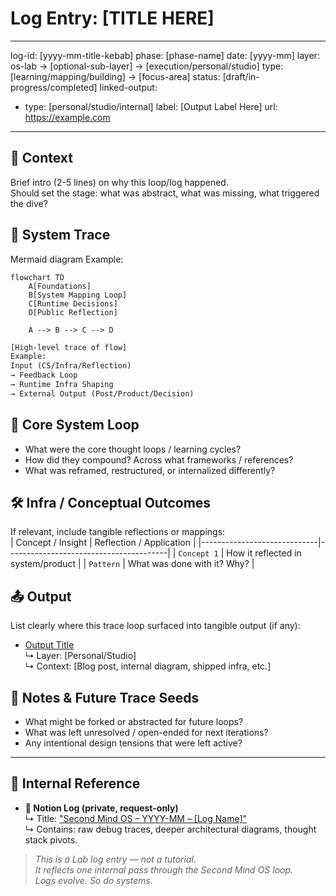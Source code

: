 # Log Entry: [TITLE HERE]

---
log-id: [yyyy-mm-title-kebab]
phase: [phase-name]
date: [yyyy-mm]
layer: os-lab → [optional-sub-layer] → [execution/personal/studio]
type: [learning/mapping/building] → [focus-area]
status: [draft/in-progress/completed]
linked-output:
  - type: [personal/studio/internal]
    label: [Output Label Here]
    url: https://example.com
---

## 📍 Context

Brief intro (2-5 lines) on why this loop/log happened.  
Should set the stage: what was abstract, what was missing, what triggered the dive?

## 🧱 System Trace

Mermaid diagram
Example:

```mermaid
flowchart TD
    A[Foundations]
    B[System Mapping Loop]
    C[Runtime Decisions]
    D[Public Reflection]

    A --> B --> C --> D
```

```txt
[High-level trace of flow]
Example:
Input (CS/Infra/Reflection)
→ Feedback Loop
→ Runtime Infra Shaping
→ External Output (Post/Product/Decision)
```

## 🔧 Core System Loop

- What were the core thought loops / learning cycles?
- How did they compound? Across what frameworks / references?
- What was reframed, restructured, or internalized differently?

## 🛠️ Infra / Conceptual Outcomes

If relevant, include tangible reflections or mappings:  
| Concept / Insight | Reflection / Application |
|-----------------------------|----------------------------------------|
| `Concept 1` | How it reflected in system/product |
| `Pattern` | What was done with it? Why? |

## 📤 Output

List clearly where this trace loop surfaced into tangible output (if any):

- [Output Title](https://example.com)  
  ↳ Layer: [Personal/Studio]  
  ↳ Context: [Blog post, internal diagram, shipped infra, etc.]

## 🧭 Notes & Future Trace Seeds

- What might be forked or abstracted for future loops?
- What was left unresolved / open-ended for next iterations?
- Any intentional design tensions that were left active?

---

## 🔗 Internal Reference

- **📓 Notion Log (private, request-only)**  
  ↳ Title: ["Second Mind OS – YYYY-MM – [Log Name]"](https://link-to-notion-if-used.com)  
  ↳ Contains: raw debug traces, deeper architectural diagrams, thought stack pivots.

> _This is a Lab log entry — not a tutorial.  
> It reflects one internal pass through the Second Mind OS loop.  
> Logs evolve. So do systems._
